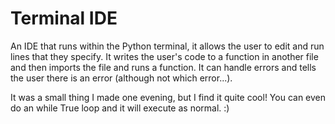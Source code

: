 # Terminal IDE

An IDE that runs within the Python terminal, it allows the user to edit and run lines that they specify. It writes the user's code to a function in another file and then imports the file and runs a function. It can handle errors and tells the user there is an error (although not which error...).

It was a small thing I made one evening, but I find it quite cool! You can even do an while True loop and it will execute as normal. :)
